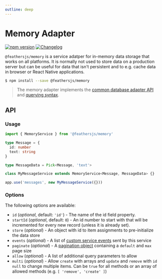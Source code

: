 ```yaml
---
outline: deep
---
```


# Memory Adapter

<Badges>

[![npm version](https://img.shields.io/npm/v/@feathersjs/memory.svg?style=flat-square)](https://www.npmjs.com/package/@feathersjs/memory)
[![Changelog](https://img.shields.io/badge/changelog-.md-blue.svg?style=flat-square)](https://github.com/feathersjs/feathers/blob/dove/packages/memory/CHANGELOG.md)

</Badges>

`@feathersjs/memory` is a service adatper for in-memory data storage that works on all platforms. It is normally not used to store data on a production server but can be useful for data that isn't persistent and to e.g. cache data in browser or React Native applications.

```bash
$ npm install --save @feathersjs/memory
```

<BlockQuote>

The memory adapter implements the [common database adapter API](./common) and [querying syntax](./querying).

</BlockQuote>

## API

### Usage

```ts
import { MemoryService } from '@feathersjs/memory'

type Message = {
  id: number
  text: string
}

type MessageData = Pick<Message, 'text'>

class MyMessageService extends MemoryService<Message, MessageData> {}

app.use('messages', new MyMessageService({}))
```

### Options

The following options are available:

- `id` (_optional_, default: `'id'`) - The name of the id field property.
- `startId` (_optional_, default: `0`) - An id number to start with that will be incremented for every new record (unless it is already set).
- `store` (_optional_) - An object with id to item assignments to pre-initialize the data store
- `events` (_optional_) - A list of [custom service events](https://docs.feathersjs.com/api/events.html#custom-events) sent by this service
- `paginate` (_optional_) - A [pagination object](https://docs.feathersjs.com/api/databases/common.html#pagination) containing a `default` and `max` page size
- `allow` (_optional_) - A list of additional query parameters to allow
- `multi` (_optional_) - Allow `create` with arrays and `update` and `remove` with `id` `null` to change multiple items. Can be `true` for all methods or an array of allowed methods (e.g. `[ 'remove', 'create' ]`)
